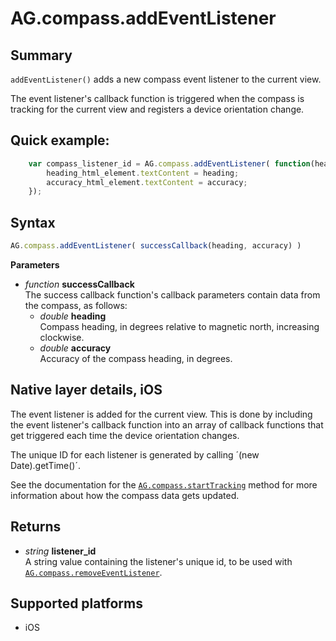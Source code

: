 # AG.compass.addEventListener

## Summary
`addEventListener()` adds a new compass event listener to the current view. 

The event listener's callback function is triggered when the compass is tracking for the current view and registers a device orientation change.

## Quick example:
```javascript
	var compass_listener_id = AG.compass.addEventListener( function(heading, accuracy) {
		heading_html_element.textContent = heading;
		accuracy_html_element.textContent = accuracy;
	});
```

## Syntax
```javascript
AG.compass.addEventListener( successCallback(heading, accuracy) )
```

**Parameters**

* *function* **successCallback**<br>
 The success callback function's callback parameters contain data from the compass, as follows:
    * *double* **heading**<br>
    Compass heading, in degrees relative to magnetic north, increasing clockwise.
    * *double* **accuracy**<br>
    Accuracy of the compass heading, in degrees.

## Native layer details, iOS

The event listener is added for the current view. This is done by including the event listener's callback function into an array of callback functions that get triggered each time the device orientation changes.

The unique ID for each listener is generated by calling ´(new Date).getTime()´.

See the documentation for the [`AG.compass.startTracking`](startTracking.md) method for more information about how the compass data gets updated.

## Returns 
* *string* **listener_id**<br>
  A string value containing the listener's unique id, to be used with [`AG.compass.removeEventListener`](removeEventListener.md).

## Supported platforms
* iOS